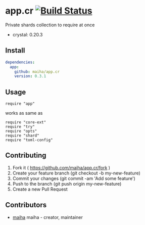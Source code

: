 # app.cr [![Build Status](https://travis-ci.org/maiha/app.cr.svg?branch=master)](https://travis-ci.org/maiha/app.cr)

Private shards collection to require at once

- crystal: 0.20.3

## Install

```yaml
dependencies:
  app:
    github: maiha/app.cr
    version: 0.3.1
```

## Usage

```crystal
require "app"
```

works as same as

```crystal
require "core-ext"
require "try"
require "opts"
require "shard"
require "toml-config"
```

## Contributing

1. Fork it ( https://github.com/maiha/app.cr/fork )
2. Create your feature branch (git checkout -b my-new-feature)
3. Commit your changes (git commit -am 'Add some feature')
4. Push to the branch (git push origin my-new-feature)
5. Create a new Pull Request

## Contributors

- [maiha](https://github.com/maiha) maiha - creator, maintainer
